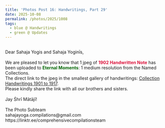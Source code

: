 ```yaml
---
title: 'Photos Post 16: Handwritings, Part 29'
date: 2025-10-08
permalink: /photos/2025/1008
tags:
  - blue @ Handwritings
  - green @ Updates
---
```


<p>
<br>
Dear Sahaja Yogis and Sahaja Yoginīs,<br>
<br>
We are pleased to let you know that 1 jpeg of <font color="Crimson"><b>1902 Handwritten Note</b></font> has been uploaded to <font color="DarkGreen"><b>Eternal Moments</b></font>: 1 medium resolution from the Named Collections.<br>
The direct link to the jpeg in the smallest gallery of handwritings: <a href="https://eternalmoments.smugmug.com/Collections/Yogi-Mahajan-Collection/Handwritings-1901-to-1917"> Collection Handwritings 1901 to 1917</a>.<br>
Please kindly share the link with all our brothers and sisters.<br>
<br>
Jay Śhrī Mātājī!<br>
<br>
The Photo Subteam<br>
sahajayoga.compilations@gmail.com<br>
https://linktr.ee/comprehensivecompilationsteam<br>
</p>